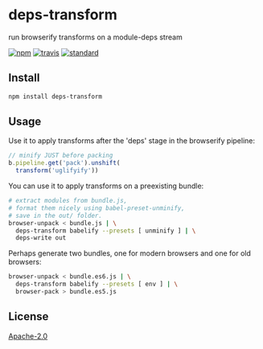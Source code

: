 # deps-transform

run browserify transforms on a module-deps stream

[![npm][npm-image]][npm-url]
[![travis][travis-image]][travis-url]
[![standard][standard-image]][standard-url]

[npm-image]: https://img.shields.io/npm/v/deps-transform.svg?style=flat-square
[npm-url]: https://www.npmjs.com/package/deps-transform
[travis-image]: https://img.shields.io/travis/goto-bus-stop/deps-transform.svg?style=flat-square
[travis-url]: https://travis-ci.org/goto-bus-stop/deps-transform
[standard-image]: https://img.shields.io/badge/code%20style-standard-brightgreen.svg?style=flat-square
[standard-url]: http://npm.im/standard

## Install

```bash
npm install deps-transform
```

## Usage

Use it to apply transforms after the 'deps' stage in the browserify pipeline:

```js
// minify JUST before packing
b.pipeline.get('pack').unshift(
  transform('uglifyify'))
```

You can use it to apply transforms on a preexisting bundle:

```bash
# extract modules from bundle.js,
# format them nicely using babel-preset-unminify,
# save in the out/ folder.
browser-unpack < bundle.js | \
  deps-transform babelify --presets [ unminify ] | \
  deps-write out
```

Perhaps generate two bundles, one for modern browsers and one for old browsers:

```bash
browser-unpack < bundle.es6.js | \
  deps-transform babelify --presets [ env ] | \
  browser-pack > bundle.es5.js
```

## License

[Apache-2.0](LICENSE.md)
